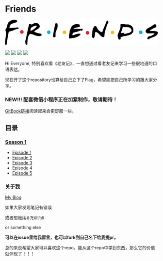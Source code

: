 # Friends 

![](/Learn/source/image/Friends_logo.png)

![](https://img.shields.io/badge/To-Learn-brightgreen.svg?longCache=true&style=popout-square) 
![](https://img.shields.io/badge/Status-Updating-red.svg?longCache=true&style=popout-square)
![](https://img.shields.io/badge/level-freshman-blue.svg?longCache=true&style=popout-square)
![](https://img.shields.io/badge/Thank_You-Star-yellow.svg?longCache=true&style=popout-square)

Hi Everyone, 特别喜欢看《老友记》，一直想通过看老友记来学习一些很地道的口语表达。

现在开了这个repository也算给自己立下了Flag，希望能把自己所学习的跟大家分享。

### **NEW!!!** 配套微信小程序正在加紧制作，敬请期待！

[GitBook链接](https://hanqizheng598.gitbook.io/english/)阅读起来会更舒服一些。

## 目录

### [Season 1](https://github.com/hanqizheng/Engilsh-Note/tree/master/Season1)
- [Episode 1](https://github.com/hanqizheng/English-Note/blob/master/Learn/Season1/Episode1.md)
- [Episode 2](https://github.com/hanqizheng/English-Note/blob/master/Learn/Season1/Episode2.md)
- [Episode 3](https://github.com/hanqizheng/English-Note/blob/master/Learn/Season1/Episode3.md)
- [Episode 4](https://github.com/hanqizheng/English-Note/blob/master/Learn/Season1/Episode4.md)
- [Episode 5](https://github.com/hanqizheng/English-Note/blob/master/Learn/Season1/Episode5.md)


### 关于我

[My Blog](https://hanqizheng.github.io)


如果大家发现笔记有错误

或者想继续`补充知识点`

or something else

**可以在issue里给我留言，也可以fork到自己名下给我提pr。**

总的来说希望大家可以喜欢这个repo，能从这个repo中学到东西，那么它的价值就体现了！！！

